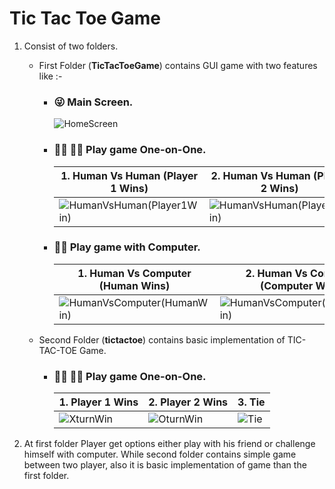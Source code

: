 # Tic Tac Toe Game

1. Consist of two folders.
    - First Folder (**TicTacToeGame**) contains GUI game with two features like :- 
         - ###   :stuck_out_tongue_winking_eye:   **Main Screen.**  
             
             ![HomeScreen](https://user-images.githubusercontent.com/99480752/235418932-da1ff104-84ac-4b06-bcf9-bd685a89adfd.jpg)
        
         - ###   :ok_man:   :ok_man:  **Play game One-on-One.**
            | 1.    Human Vs Human (Player 1 Wins)| 2.  Human Vs Human (Player 2 Wins)  | 3.    Human Vs Human (Player Tie)   |
            | ----------------------------------- | ----------------------------------- | ----------------------------------- |
            |![HumanVsHuman(Player1Win)](https://user-images.githubusercontent.com/99480752/235289941-f39c0492-03ad-46c5-a908-c470adc1cb0d.jpg) | ![HumanVsHuman(Player2Win)](https://user-images.githubusercontent.com/99480752/235335103-9e8c0589-f167-49ce-b8e9-e36ada74d91b.jpg) | ![HumanVsHuman(Tie)](https://user-images.githubusercontent.com/99480752/235335238-f77d702a-e836-442b-ac62-08446fef64f7.jpg) |


         -  ###   :technologist:   **Play game with Computer.**
            | 1.    Human Vs Computer (Human Wins)   | 2.  Human Vs Computer (Computer Wins)  | 3.   Human Vs Computer (Tie)        |
            | -------------------------------------- | -------------------------------------- | ----------------------------------- |
            |![HumanVsComputer(HumanWin)](https://user-images.githubusercontent.com/99480752/235335300-c3b7fb62-1fb4-46d6-801a-762d2a202c96.jpg) | ![HumanVsComputer(ComputerWin)](https://user-images.githubusercontent.com/99480752/235417698-83f648f7-8f47-485f-9c80-503925c38c44.jpg) | ![HumanVsComputer(Tie)](https://user-images.githubusercontent.com/99480752/235417790-fd0a713b-2777-4b67-a125-c6eeced93a7c.jpg) |

    - Second Folder (**tictactoe**) contains basic implementation of TIC-TAC-TOE Game.
        -  ###   :ok_man:   :ok_man:  **Play game One-on-One.**
           | 1.    Player 1 Wins                 | 2.  Player 2 Wins                   | 3.     Tie                          |
           | ----------------------------------- | ----------------------------------- | ----------------------------------- |
           |![XturnWin](https://user-images.githubusercontent.com/99480752/235891076-735f81e3-5734-4250-aa8e-fdbf2d1a1d04.jpg) | ![OturnWin](https://user-images.githubusercontent.com/99480752/235891366-cca5da68-b516-4621-ac2e-21cdd1a9fa03.jpg) | ![Tie](https://user-images.githubusercontent.com/99480752/235891403-dcb71a75-2fc6-4e63-9bf7-fc57ed5c3e9e.jpg) |

2. At first folder Player get options either play with his friend or challenge himself with computer. While second folder contains simple game between two player, also    it is basic implementation of game than the first folder.
